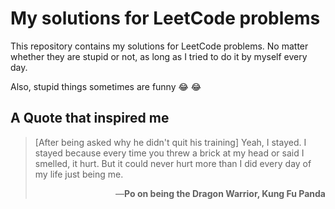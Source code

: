 # My solutions for LeetCode problems

This repository contains my solutions for LeetCode problems. No matter whether they are stupid or not, as long as I tried to do it by myself every day.

Also, stupid things sometimes are funny :joy: :joy:

## A Quote that inspired me
> [After being asked why he didn't quit his training] Yeah, I stayed. I stayed because every time you threw a brick at my head or said I smelled, it hurt. But it could never hurt more than I did every day of my life just being me.<br />
> <p align="right">—<b>Po on being the Dragon Warrior, Kung Fu Panda</b></p>